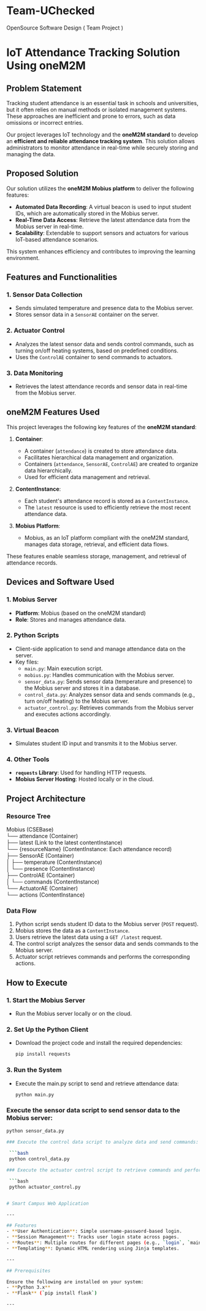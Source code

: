 # Team-UChecked
OpenSource Software Design ( Team Project )


# IoT Attendance Tracking Solution Using oneM2M

## Problem Statement

Tracking student attendance is an essential task in schools and universities, but it often relies on manual methods or isolated management systems. These approaches are inefficient and prone to errors, such as data omissions or incorrect entries.

Our project leverages IoT technology and the **oneM2M standard** to develop an **efficient and reliable attendance tracking system**. This solution allows administrators to monitor attendance in real-time while securely storing and managing the data.

## Proposed Solution

Our solution utilizes the **oneM2M Mobius platform** to deliver the following features:

- **Automated Data Recording**: A virtual beacon is used to input student IDs, which are automatically stored in the Mobius server.
- **Real-Time Data Access**: Retrieve the latest attendance data from the Mobius server in real-time.
- **Scalability**: Extendable to support sensors and actuators for various IoT-based attendance scenarios.

This system enhances efficiency and contributes to improving the learning environment.

## Features and Functionalities
### 1. **Sensor Data Collection**
- Sends simulated temperature and presence data to the Mobius server.
- Stores sensor data in a `SensorAE` container on the server.  
  
### 2. **Actuator Control**
- Analyzes the latest sensor data and sends control commands, such as turning on/off heating systems, based on predefined conditions.
- Uses the `ControlAE` container to send commands to actuators.  

### 3. **Data Monitoring**
- Retrieves the latest attendance records and sensor data in real-time from the Mobius server.  

## oneM2M Features Used

This project leverages the following key features of the **oneM2M standard**:

1. **Container**:
   - A container (`attendance`) is created to store attendance data.
   - Facilitates hierarchical data management and organization.
   - Containers (`attendance`, `SensorAE`, `ControlAE`) are created to organize data hierarchically.
   - Used for efficient data management and retrieval.  

2. **ContentInstance**:
   - Each student's attendance record is stored as a `ContentInstance`.
   - The `latest` resource is used to efficiently retrieve the most recent attendance data.

3. **Mobius Platform**:
   - Mobius, as an IoT platform compliant with the oneM2M standard, manages data storage, retrieval, and efficient data flows.

These features enable seamless storage, management, and retrieval of attendance records.

## Devices and Software Used

### 1. Mobius Server
- **Platform**: Mobius (based on the oneM2M standard)
- **Role**: Stores and manages attendance data.

### 2. Python Scripts
- Client-side application to send and manage attendance data on the server.
- Key files:
  - `main.py`: Main execution script.
  - `mobius.py`: Handles communication with the Mobius server.
  - `sensor_data.py`: Sends sensor data (temperature and presence) to the Mobius server and stores it in a database.
   - `control_data.py`: Analyzes sensor data and sends commands (e.g., turn on/off heating) to the Mobius server.
   - `actuator_control.py`: Retrieves commands from the Mobius server and executes actions accordingly.


### 3. Virtual Beacon
- Simulates student ID input and transmits it to the Mobius server.

### 4. Other Tools
- **`requests` Library**: Used for handling HTTP requests.
- **Mobius Server Hosting**: Hosted locally or in the cloud.

## Project Architecture

### Resource Tree
Mobius (CSEBase)   
└── attendance (Container)   
├── latest (Link to the latest contentInstance)   
└── {resourceName} (ContentInstance: Each attendance record)   
├── SensorAE (Container)  
│   ├── temperature (ContentInstance)  
│   └── presence (ContentInstance)  
├── ControlAE (Container)  
│   └── commands (ContentInstance)  
└── ActuatorAE (Container)  
    └── actions (ContentInstance)

### Data Flow
1. Python script sends student ID data to the Mobius server (`POST` request).
2. Mobius stores the data as a `ContentInstance`.
3. Users retrieve the latest data using a `GET /latest` request.
4. The control script analyzes the sensor data and sends commands to the Mobius server.
5. Actuator script retrieves commands and performs the corresponding actions.


## How to Execute

### 1. Start the Mobius Server
- Run the Mobius server locally or on the cloud.

### 2. Set Up the Python Client
- Download the project code and install the required dependencies:
  ```bash
  pip install requests

### 3. Run the System
- Execute the main.py script to send and retrieve attendance data:
  ```bash
  python main.py

### Execute the sensor data script to send sensor data to the Mobius server:
  
  ```bash
  python sensor_data.py

### Execute the control data script to analyze data and send commands:
   
   ```bash
   python control_data.py

### Execute the actuator control script to retrieve commands and perform actions:

   ```bash
   python actuator_control.py


# Smart Campus Web Application

---

## Features
- **User Authentication**: Simple username-password-based login.
- **Session Management**: Tracks user login state across pages.
- **Routes**: Multiple routes for different pages (e.g., `login`, `mainpage`, `daeyangai`).
- **Templating**: Dynamic HTML rendering using Jinja templates.

---

## Prerequisites

Ensure the following are installed on your system:
- **Python 3.x**
- **Flask** (`pip install flask`)

---

